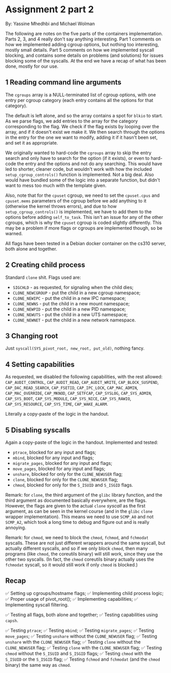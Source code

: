 Assignment 2 part 2
===================

By: Yassine Mhedhbi and Michael Wolman

The following are notes on the five parts of the containers implementation. Parts
2, 3, and 4 really don't say anything interesting. Part 1 comments on how we
implemented adding cgroup options, but nothing too interesting, mostly small details.
Part 5 comments on how we implemented syscall blocking, and contains some details
on problems (and solutions) for issues blocking some of the syscalls. At the end
we have a recap of what has been done, mostly for our use.

1 Reading command line arguments
--------------------------------

The `cgroups` array is a NULL-terminated list of cgroup options, with one entry
per cgroup category (each entry contains all the options for that category).

The default is left alone, and so the array contains a spot for `blkio` to start.
As we parse flags, we add entries to the array for the category corresponding to
the flag. We check if the flag exists by looping over the array, and if it doesn't
exist we make it. We then search through the options in the entry for the one we
want to modify, adding it if it hasn't been set, and set it as appropriate.

We originally wanted to hard-code the `cgroups` array to skip the entry search
and only have to search for the option (if it exists), or even to hard-code
the entry and the options and not do any searching. This would have led to shorter,
cleaner code, but wouldn't work with how the included `setup_cgroup_controls()`
function is implemented. Not a big deal. Also would have bundled some of the logic
into a separate function, but didn't want to mess too much with the template given.

Also, note that for the `cpuset` cgroup, we need to set the `cpuset.cpus` and
`cpuset.mems` parameters of the cgroup before we add anything to it (otherwise
the kernel throws errors), and due to how `setup_cgroup_controls()` is implemented,
we have to add them to the options before adding `self_to_task`. This isn't an
issue for any of the other cgroups, which is why the `cpuset` cgroup is coded
slightly differently. This may be a problem if more flags or cgroups are implemented
though, so be warned.

All flags have been tested in a Debian docker container on the cs310 server, both
alone and together.

2 Creating child process
------------------------

Standard `clone` shit. Flags used are:

* `SIGCHLD` - as requested, for signaling when the child dies;
* `CLONE_NEWCGROUP` - put the child in a new cgroup namespace;
* `CLONE_NEWIPC` - put the child in a new IPC namespace;
* `CLONE_NEWNS` - put the child in a new mount namespace;
* `CLONE_NEWPID` - put the child in a new PID namespace;
* `CLONE_NEWUTS` - put the child in a new UTS namespace;
* `CLONE_NEWNET` - put the child in a new network namespace.

3 Changing root
---------------

Just `syscall(SYS_pivot_root, new_root, put_old)`, nothing fancy.

4 Setting capabilities
----------------------

As requested, we disabled the following capabilities, with the rest allowed:
`CAP_AUDIT_CONTROL`, `CAP_AUDIT_READ`, `CAP_AUDIT_WRITE`, `CAP_BLOCK_SUSPEND`,
`CAP_DAC_READ_SEARCH`, `CAP_FSETID`, `CAP_IPC_LOCK`, `CAP_MAC_ADMIN`,
`CAP_MAC_OVERRIDE`, `CAP_MKNOD`, `CAP_SETFCAP`, `CAP_SYSLOG`, `CAP_SYS_ADMIN`,
`CAP_SYS_BOOT`, `CAP_SYS_MODULE`, `CAP_SYS_NICE`, `CAP_SYS_RAWIO`,
`CAP_SYS_RESOURCE`, `CAP_SYS_TIME`, `CAP_WAKE_ALARM`.

Literally a copy-paste of the logic in the handout.

5 Disabling syscalls
--------------------

Again a copy-paste of the logic in the handout. Implemented and tested:

* `ptrace`, blocked for any input and flags;
* `mbind`, blocked for any input and flags;
* `migrate_pages`, blocked for any input and flags;
* `move_pages`, blocked for any input and flags;
* `unshare`, blocked for only for the `CLONE_NEWUSER` flag;
* `clone`, blocked for only for the `CLONE_NEWUSER` flag;
* `chmod`, blocked for only for the `S_ISUID` and `S_ISGID` flags.

Remark: for `clone`, the third argument of the `glibc` library function, and the
third argument as documented basically everywhere, are the flags. However, the
flags are given to the actual `clone` *syscall* as the first argument, as can be
seen in the kernel course (and in the `glibc` `clone` wrapper implementation).
This means we need to use `SCMP_A0` and not `SCMP_A2`, which took a long time to
debug and figure out and is really annoying.

Remark: for `chmod`, we need to block the `chmod`, `fchmod`, and `fchmodat` syscalls.
These are not just different wrappers around the same syscall, but actually
different syscalls, and so if we only block `chmod`, then many programs (like
`chmod`, the coreutils binary) will still work, since they use the other two
syscalls. (In fact, the `chmod` coreutils binary actually uses the `fchmodat`
syscall, so it would still work if only `chmod` is blocked.)

Recap
-----

✅ Setting up cgroups/hostname flags;
✅ Implementing child process logic;
✅ Proper usage of​ pivot_root()​;
✅ Implementing capabilities;
✅ Implementing syscall filtering.

✅ Testing all flags, both alone and together;
✅ Testing capabilities using `capsh`.

✅ Testing `ptrace`;
✅ Testing `mbind`;
✅ Testing `migrate_pages`;
✅ Testing `move_pages`;
✅ Testing `unshare` without the `CLONE_NEWUSER` flag;
✅ Testing `unshare` with the `CLONE_NEWUSER` flag;
✅ Testing `clone` without the `CLONE_NEWUSER` flag;
✅ Testing `clone` with the `CLONE_NEWUSER` flag;
✅ Testing `chmod` without the `S_ISUID` and `S_ISGID` flags;
✅ Testing `chmod` with the `S_ISUID` or the `S_ISGID` flag;
✅ Testing `fchmod` and `fchmodat` (and the `chmod` binary) the same way as `chmod`.
